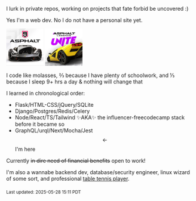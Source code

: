 <!-- ### Hi there 👋 -->

I lurk in private repos, working on projects that fate forbid be uncovered :) 

Yes I'm a web dev. No I do not have a personal site yet.

<div style="display: inline"> 
  <img height="100px" width="100px" src="https://raw.githubusercontent.com/crimsonpython24/crimsonpython24/refs/heads/main/asphalt9.webp"/>
  <img height="100px" width="100px" src="https://raw.githubusercontent.com/crimsonpython24/crimsonpython24/refs/heads/main/asphaltlu.webp"/>
</div>

I code like molasses, ⅔ because I have plenty of schoolwork, and ⅓ because I sleep 9+ hrs a day & nothing will change that

I learned in chronological order:
 - Flask/HTML-CSS/jQuery/SQLite
 - Django/Postgres/Redis/Celery
 - Node/React/TS/Tailwind ✨AKA✨ the influencer-freecodecamp stack before it became so
 - GraphQL/urql/Next/Mocha/Jest $$\leftarrow$$ I'm here

Currently ~~in dire need of financial benefits~~ open to work!

I'm also a wannabe backend dev, database/security engineer, linux wizard of some sort, and professional <a target="_blank" href="https://www.tabletennisdaily.com/forum/members/crimsonpython24.104645/#about">table tennis player</a>.

<sub>Last updated: 2025-05-28 15:11 PDT</sub>

<!--
**crimsonpython24/crimsonpython24** is a ✨ _special_ ✨ repository because its `README.md` (this file) appears on your GitHub profile.

Here are some ideas to get you started:

- 🔭 I’m currently working on ...
- 🌱 I’m currently learning ...
- 👯 I’m looking to collaborate on ...
- 🤔 I’m looking for help with ...
- 💬 Ask me about ...
- 📫 How to reach me: ...
- 😄 Pronouns: ...
- ⚡ Fun fact: ...
-->
